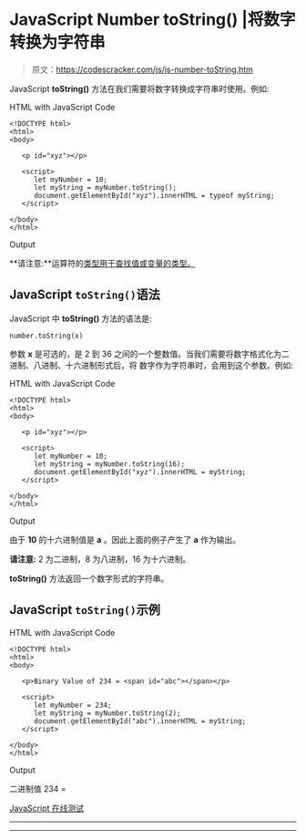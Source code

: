 # JavaScript Number toString() |将数字转换为字符串

> 原文：<https://codescracker.com/js/js-number-toString.htm>

JavaScript **toString()** 方法在我们需要将数字转换成字符串时使用。例如:

HTML with JavaScript Code

```
<!DOCTYPE html>
<html>
<body>

   <p id="xyz"></p>

   <script>
      let myNumber = 10;
      let myString = myNumber.toString();
      document.getElementById("xyz").innerHTML = typeof myString;
   </script>

</body>
</html>
```

Output

**请注意:**运算符的[类型用于查找值或变量的类型。](/js/js-typeof.htm)

## JavaScript `toString()`语法

JavaScript 中 **toString()** 方法的语法是:

```
number.toString(x)
```

参数 **x** 是可选的，是 2 到 36 之间的一个整数值。当我们需要将数字格式化为二进制、八进制、十六进制形式后，将 数字作为字符串时，会用到这个参数。例如:

HTML with JavaScript Code

```
<!DOCTYPE html>
<html>
<body>

   <p id="xyz"></p>

   <script>
      let myNumber = 10;
      let myString = myNumber.toString(16);
      document.getElementById("xyz").innerHTML = myString;
   </script>

</body>
</html>
```

Output

由于 **10** 的十六进制值是 **a** 。因此上面的例子产生了 **a** 作为输出。

**请注意:** 2 为二进制，8 为八进制，16 为十六进制。

**toString()** 方法返回一个数字形式的字符串。

## JavaScript `toString()`示例

HTML with JavaScript Code

```
<!DOCTYPE html>
<html>
<body>

   <p>Binary Value of 234 = <span id="abc"></span></p>

   <script>
      let myNumber = 234;
      let myString = myNumber.toString(2);
      document.getElementById("abc").innerHTML = myString;
   </script>

</body>
</html>
```

Output

二进制值 234 =

[JavaScript 在线测试](/exam/showtest.php?subid=6)

* * *

* * *